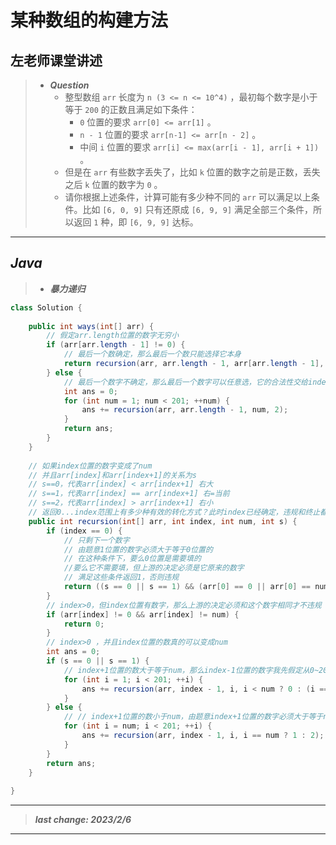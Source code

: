 # 某种数组的构建方法

## 左老师课堂讲述

> - ***Question***
>   - 整型数组 `arr` 长度为 `n (3 <= n <= 10^4)` ，最初每个数字是小于等于 `200` 的正数且满足如下条件：
>     - `0` 位置的要求 `arr[0] <= arr[1]` 。
>     - `n - 1` 位置的要求 `arr[n-1] <= arr[n - 2]` 。
>     - 中间 `i` 位置的要求 `arr[i] <= max(arr[i - 1], arr[i + 1])` 。
>   - 但是在 `arr` 有些数字丢失了，比如 `k` 位置的数字之前是正数，丢失之后 `k` 位置的数字为 `0` 。
>   - 请你根据上述条件，计算可能有多少种不同的 `arr` 可以满足以上条件。比如 `[6, 0, 9]` 只有还原成 `[6, 9, 9]` 满足全部三个条件，所以返回 `1` 种，即 `[6, 9, 9]` 达标。

---

## *Java*

> - ***暴力递归***

```java
class Solution {
    
    public int ways(int[] arr) {
        // 假定arr.length位置的数字无穷小
        if (arr[arr.length - 1] != 0) {
            // 最后一个数确定，那么最后一个数只能选择它本身
            return recursion(arr, arr.length - 1, arr[arr.length - 1], 2);
        } else {
            // 最后一个数字不确定，那么最后一个数字可以任意选，它的合法性交给index-1位置的数字确定
            int ans = 0;
            for (int num = 1; num < 201; ++num) {
                ans += recursion(arr, arr.length - 1, num, 2);
            }
            return ans;
        }
    }
    
    // 如果index位置的数字变成了num
    // 并且arr[index]和arr[index+1]的关系为s
    // s==0，代表arr[index] < arr[index+1] 右大
    // s==1，代表arr[index] == arr[index+1] 右=当前
    // s==2，代表arr[index] > arr[index+1] 右小
    // 返回0...index范围上有多少种有效的转化方式？此时index已经确定，违规和终止都判断，如果还能填左边的，这一轮来做index-1位置的决定，但决定的成功与否要看下一轮的返回结果
    public int recursion(int[] arr, int index, int num, int s) {
        if (index == 0) {
            // 只剩下一个数字
            // 由题意1位置的数字必须大于等于0位置的
            // 在这种条件下，要么0位置是需要填的
            //要么它不需要填，但上游的决定必须是它原来的数字
            // 满足这些条件返回1，否则违规
            return ((s == 0 || s == 1) && (arr[0] == 0 || arr[0] == num)) ? 1 : 0;
        }
        // index>0，但index位置有数字，那么上游的决定必须和这个数字相同才不违规
        if (arr[index] != 0 && arr[index] != num) {
            return 0;
        }
        // index>0 ，并且index位置的数真的可以变成num
        int ans = 0;
        if (s == 0 || s == 1) {
            // index+1位置的数大于等于num，那么index-1位置的数字我先假定从0~200自由选择，违规下一层再返回0
            for (int i = 1; i < 201; ++i) {
                ans += recursion(arr, index - 1, i, i < num ? 0 : (i == num ? 1 : 2));
            }
        } else {
            // // index+1位置的数小于num，由题意index+1位置的数字必须大于等于num，继续尝试所有可能
            for (int i = num; i < 201; ++i) {
                ans += recursion(arr, index - 1, i, i == num ? 1 : 2);
            }
        }
        return ans;
    }
    
}
```

---

> ***last change: 2023/2/6***

---
